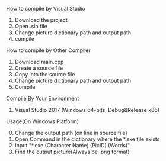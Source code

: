 How to compile by Visual Studio

1) Download the project
2) Open .sln file
3) Change picture dictionary path and output path
4) compile

How to compile by Other Compiler
1) Download main.cpp
2) Create a source file
3) Copy into the source file
4) Change picture dictionary path and output path
5) Compile


Compile By Your Environment

1) Visual Studio 2017 (Windows 64-bits, Debug&Release x86)

Usage(On Windows Platform)

0) Change the output path (on line in source file)
1) Open Command in the dictionary where the *.exe file exists
2) Input "*.exe (Character Name) (PicID) (Words)"
3) Find the output picture(Always be .png format)
